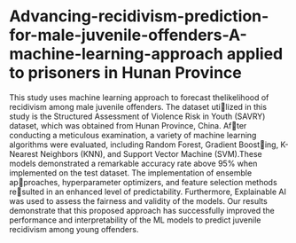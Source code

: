 # Advancing-recidivism-prediction-for-male-juvenile-offenders-A-machine-learning-approach applied to prisoners in Hunan Province
This study uses machine learning approach to forecast thelikelihood of recidivism among male juvenile offenders. The dataset utilized in this study is the Structured Assessment of Violence Risk in Youth (SAVRY) dataset, which was obtained from Hunan Province, China. After conducting a meticulous examination, a variety of machine learning algorithms were evaluated, including Random Forest, Gradient Boosting, K-Nearest Neighbors (KNN), and Support Vector Machine (SVM).These models demonstrated a remarkable accuracy rate above 95% when implemented on the test dataset. The implementation of ensemble approaches, hyperparameter optimizers, and feature selection methods resulted in an enhanced level of predictability. Furthermore, Explainable AI was used to assess the fairness and validity of the models. Our results demonstrate that this proposed approach has successfully improved the performance and interpretability of the ML models to predict juvenile recidivism among young offenders.
